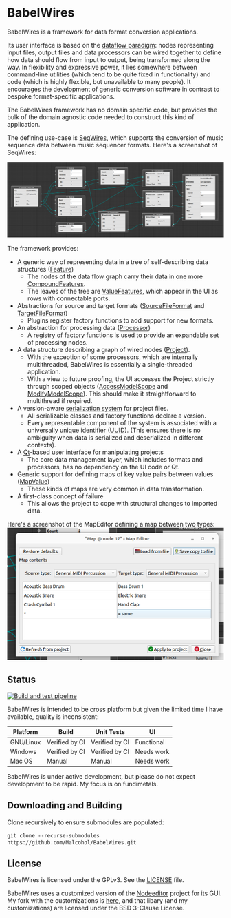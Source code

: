 # BabelWires

BabelWires is a framework for data format conversion applications.

Its user interface is based on the [dataflow paradigm](https://en.wikipedia.org/wiki/Dataflow_programming):
nodes representing input files, output files and data processors can be wired together to define how data should flow from input to output, being transformed along the way. 
In flexibility and expressive power, it lies somewhere between command-line utilities (which tend to be quite fixed in functionality) and code (which is highly flexible, but unavailable to many people).
It encourages the development of generic conversion software in contrast to bespoke format-specific applications.

The BabelWires framework has no domain specific code, but provides the bulk of the domain agnostic code needed to construct this kind of application.

The defining use-case is [SeqWires](https://github.com/Malcohol/SeqWires), which supports the conversion of music sequence data between music sequencer formats.
Here's a screenshot of SeqWires:

![Screenshot showing several nodes wired together](Docs/screenshot.png "SeqWires screenshot showing several nodes wired together")

The framework provides:
* A generic way of representing data in a tree of self-describing data structures ([Feature](https://github.com/Malcohol/BabelWires/blob/main/BabelWiresLib/Features/feature.hpp))
    * The nodes of the data flow graph carry their data in one more [CompoundFeatures](https://github.com/Malcohol/BabelWires/blob/main/BabelWiresLib/Features/compoundFeature.hpp).
    * The leaves of the tree are [ValueFeatures](https://github.com/Malcohol/BabelWires/blob/main/BabelWiresLib/Features/valueFeature.hpp), which appear in the UI as rows with connectable ports.
* Abstractions for source and target formats ([SourceFileFormat](https://github.com/Malcohol/BabelWires/blob/main/BabelWiresLib/FileFormat/sourceFileFormat.hpp) and [TargetFileFormat](https://github.com/Malcohol/BabelWires/blob/main/BabelWiresLib/FileFormat/targetFileFormat.hpp))
    * Plugins register factory functions to add support for new formats.
* An abstraction for processing data ([Processor](https://github.com/Malcohol/BabelWires/blob/main/BabelWiresLib/Processors/processor.hpp))
    * A registry of factory functions is used to provide an expandable set of processing nodes. 
* A data structure describing a graph of wired nodes ([Project](https://github.com/Malcohol/BabelWires/blob/main/BabelWiresLib/Project/project.hpp)).
    * With the exception of some processors, which are internally multithreaded, BabelWires is essentially a single-threaded application.
    * With a view to future proofing, the UI accesses the Project strictly through scoped objects ([AccessModelScope](https://github.com/Malcohol/BabelWires/blob/main/BabelWiresQtUi/ModelBridge/accessModelScope.hpp) and [ModifyModelScope](https://github.com/Malcohol/BabelWires/blob/main/BabelWiresQtUi/ModelBridge/modifyModelScope.hpp)). This should make it straightforward to multithread if required.
* A version-aware [serialization system](https://github.com/Malcohol/BabelWires/blob/main/Common/Serialization/serializable.hpp) for project files.
    * All serializable classes and factory functions declare a version.
    * Every representable component of the system is associated with a universally unique identifier ([UUID](https://en.wikipedia.org/wiki/Universally_unique_identifier)). (This ensures there is no ambiguity when data is serialized and deserialized in different contexts).
* A [Qt](https://en.wikipedia.org/wiki/Qt_(software))-based user interface for manipulating projects
    * The core data management layer, which includes formats and processors, has no dependency on the UI code or Qt.
* Generic support for defining maps of key value pairs between values ([MapValue](https://github.com/Malcohol/BabelWires/blob/main/BabelWiresLib/Types/Map/mapValue.hpp))
    * These kinds of maps are very common in data transformation. 
* A first-class concept of failure
    * This allows the project to cope with structural changes to imported data.

Here's a screenshot of the MapEditor defining a map between two types:
![Screenshot showing the MapEditor](Docs/mapEditor.png "Screenshot of the MapEditor")

## Status

[![Build and test pipeline](https://github.com/Malcohol/BabelWires/actions/workflows/ci.yml/badge.svg)](https://github.com/Malcohol/BabelWires/actions/workflows/ci.yml)

BabelWires is intended to be cross platform but given the limited time I have available, quality is inconsistent:

| Platform | Build | Unit Tests | UI |
| -------- | --- | --- | --- | 
| GNU/Linux | Verified by CI | Verified by CI | Functional |
| Windows | Verified by CI | Verified by CI | Needs work |
| Mac OS | Manual | Manual | Needs work |

BabelWires is under active development, but please do not expect development to be rapid.
My focus is on fundimetals.

## Downloading and Building

Clone recursively to ensure submodules are populated:

```
git clone --recurse-submodules https://github.com/Malcohol/BabelWires.git
```

## License

BabelWires is licensed under the GPLv3.
See the [LICENSE](LICENSE) file.

BabelWires uses a customized version of the [Nodeeditor](https://github.com/paceholder/nodeeditor) project for its GUI.
My fork with the customizations is [here](https://github.com/Malcohol/nodeeditor), and that libary (and my customizations) are licensed under the BSD 3-Clause License.

